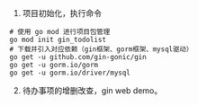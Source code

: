 1. 项目初始化，执行命令
```
# 使用 go mod 进行项目包管理
go mod init gin_todolist
# 下载并引入对应依赖（gin框架、gorm框架、mysql驱动）
go get -u github.com/gin-gonic/gin
go get -u gorm.io/gorm
go get -u gorm.io/driver/mysql
```

2. 待办事项的增删改查，gin web demo。